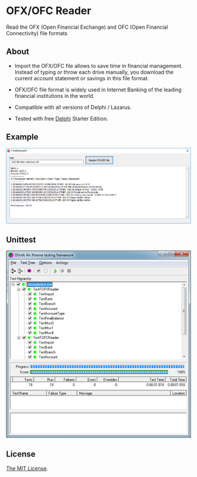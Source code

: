 # OFX/OFC Reader
Read the OFX (Open Financial Exchange) and OFC (Open Financial Connectivity) file formats

About
-------

   * Import the OFX/OFC file allows to save time in financial management. Instead of typing or throw each drive manually, you download the current account statement or savings in this file format.

   * OFX/OFC file format is widely used in Internet Banking of the leading financial institutions in the world.

   * Compatible with all versions of Delphi / Lazarus. 
   
   * Tested with free [Delphi](https://www.embarcadero.com/products/delphi/starter/promotional-download) Starter Edition.
 
Example
-------

![example](examples/ofcreader-example.png)


Unittest
-------

![dunit](unittest/dunit.png)

License
-------

[The MIT License](LICENSE).
